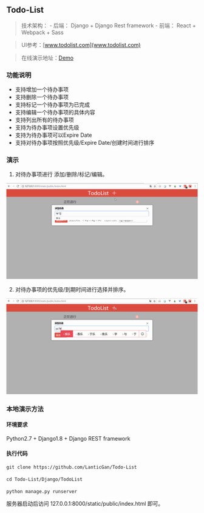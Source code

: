 ## Todo-List

> 技术架构：
	- 后端： Django + Django Rest framework
	- 前端： React + Webpack + Sass 

> UI参考：[www.todolist.com](www.todolist.com)

> 在线演示地址：[Demo](http://139.199.84.28/static/public/index.html)

### 功能说明

- 支持增加一个待办事项
- 支持删除一个待办事项
- 支持标记一个待办事项为已完成
- 支持编辑一个待办事项的具体内容
- 支持列出所有的待办事项
- 支持为待办事项设置优先级
- 支持为待办事项可以Expire Date
- 支持对待办事项按照优先级/Expire Date/创建时间进行排序

### 演示

1. 对待办事项进行 添加/删除/标记/编辑。

![](https://github.com/LanticGan/Todo-List/blob/master/Preview/F1.gif)

2. 对待办事项的优先级/到期时间进行选择并排序。

![](https://github.com/LanticGan/Todo-List/blob/master/Preview/F2.gif)

### 本地演示方法

#### 环境要求

Python2.7 + Django1.8 + Django REST framework

#### 执行代码

```
git clone https://github.com/LanticGan/Todo-List

cd Todo-List/Django/TodoList

python manage.py runserver
```

服务器启动后访问 127.0.0.1:8000/static/public/index.html 即可。

